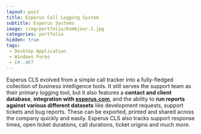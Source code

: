 ```yaml
---
layout: post
title: Esperus Call Logging System
subtitle: Esperus Systems
image: /img/portfolio/bombjour-1.jpg
categories: portfolio
hidden: true
tags:
 - Desktop Application
 - Windows Forms
 - C# .NET
---
```


Esperus CLS evolved from a simple call tracker into a fully-fledged collection of business intelligence tools. It still serves the support team as their primary logging tool, but it also features a **contact and client database**, **integration with [esperus.com](https://esperus.com)**, and the ability to **run reports against various different datasets** like development requests, support tickets and bug reports. These can be exported, printed and shared across the company quickly and easily. Esperus CLS also tracks support response times, open ticket durations, call durations, ticket origins and much more.